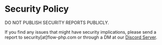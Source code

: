 # Security Policy

DO NOT PUBLISH SECURITY REPORTS PUBLICLY.

If you find any issues that might have security implications, please send a report to security[at]flow-php.com or 
through a DM at our [Discord Server](https://discord.gg/5dNXfQyACW).

